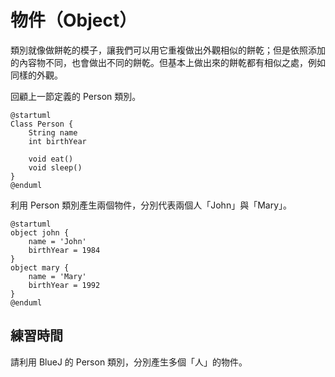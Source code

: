 # 物件（Object）

類別就像做餅乾的模子，讓我們可以用它重複做出外觀相似的餅乾；但是依照添加的內容物不同，也會做出不同的餅乾。但基本上做出來的餅乾都有相似之處，例如同樣的外觀。

回顧上一節定義的 Person 類別。

```uml
@startuml
Class Person {
    String name
    int birthYear

    void eat()
    void sleep()
}
@enduml
```

利用 Person 類別產生兩個物件，分別代表兩個人「John」與「Mary」。

```uml
@startuml
object john {
    name = 'John'
    birthYear = 1984
}
object mary {
    name = 'Mary'
    birthYear = 1992
}
@enduml
```

## 練習時間

請利用 BlueJ 的 Person 類別，分別產生多個「人」的物件。
